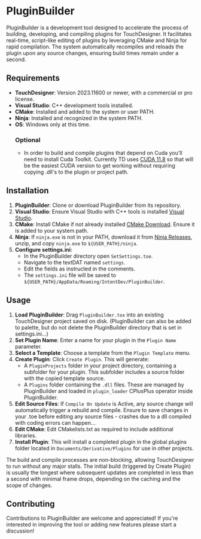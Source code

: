 # PluginBuilder

PluginBuilder is a development tool designed to accelerate the process of building, developing, and compiling plugins for TouchDesigner. It facilitates real-time, script-like editing of plugins by leveraging CMake and Ninja for rapid compilation. The system automatically recompiles and reloads the plugin upon any source changes, ensuring build times remain under a second.

## Requirements

- **TouchDesigner**: Version 2023.11600 or newer, with a commercial or pro license.
- **Visual Studio**: C++ development tools installed.
- **CMake**: Installed and added to the system or user PATH.
- **Ninja**: Installed and recognized in the system PATH.
- **OS**: Windows only at this time.
   ### Optional
   - In order to build and compile plugins that depend on Cuda you'll need to install Cuda Toolkit. Currently TD uses [CUDA 11.8](https://developer.nvidia.com/cuda-11-8-0-download-archive) so that will be the easiest CUDA version to get working without requiring copying .dll's to the plugin or project path. 

## Installation

1. **PluginBuilder**:
   Clone or download PluginBuilder from its repository.
2. **Visual Studio**:
   Ensure Visual Studio with C++ tools is installed [Visual Studio](https://visualstudio.microsoft.com).
3. **CMake**:
   Install CMake if not already installed [CMake Download](https://cmake.org/download). Ensure it is added to your system path.
4. **Ninja**:
   If `ninja.exe` is not in your PATH, download it from [Ninja Releases](https://github.com/ninja-build/ninja/releases/tag/v1.12.0), unzip, and copy `ninja.exe` to `${USER_PATH}/ninja`.
5. **Configure settings.ini**:
   - In the PluginBuilder directory open `SetSettings.toe`.
   - Navigate to the textDAT named `settings`.
   - Edit the fields as instructed in the comments.
   - The `settings.ini` file will be saved to `${USER_PATH}/AppData/Roaming/IntentDev/PluginBuilder`.

## Usage

1. **Load PluginBuilder**:
   Drag `PluginBuilder.tox` into an existing TouchDesigner project saved on disk. (PluginBuilder can also be added to palette, but do not delete the PluginBuilder directory that is set in settings.ini...)
2. **Set Plugin Name**:
   Enter a name for your plugin in the `Plugin Name` parameter.
3. **Select a Template**:
   Choose a template from the `Plugin Template` menu.
4. **Create Plugin**:
   Click `Create Plugin`. This will generate:
   - A `PluginProjects` folder in your project directory, containing a subfolder for your plugin. This subfolder includes a source folder with the copied template source.
   - A `Plugins` folder containing the `.dll` files. These are managed by PluginBuilder and loaded in `plugin_loader` CPlusPlus operator inside PluginBuilder.
5. **Edit Source Files**:
   If `Compile On Update` is Active, any source change will automatically trigger a rebuild and compile. Ensure to save changes in your .toe before editing any source files - crashes due to a dll compiled with coding errors can happen...
7. **Edit CMake**:
   Edit CMakelists.txt as required to include additional libraries.
8. **Install Plugin**:
   This will install a completed plugin in the global plugins folder located in `Documents/Derivative/Plugins` for use in other projects.

The build and compile processes are non-blocking, allowing TouchDesigner to run without any major stalls. The initial build (triggered by Create Plugin) is usually the longest where subsequent updates are completed in less than a second with minimal frame drops, depending on the caching and the scope of changes.

## Contributing

Contributions to PluginBuilder are welcome and appreciated! If you're interested in improving the tool or adding new features please start a discussion!
